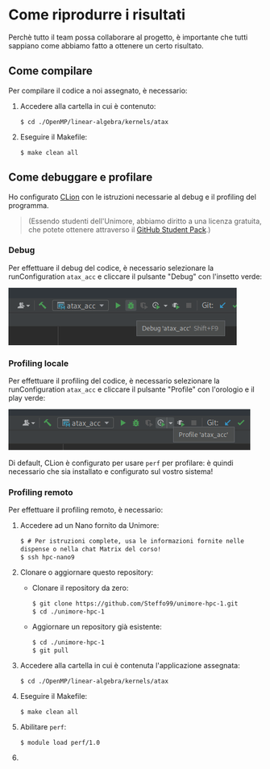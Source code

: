 # Come riprodurre i risultati

Perchè tutto il team possa collaborare al progetto, è importante che tutti sappiano come abbiamo fatto a ottenere un certo risultato.

## Come compilare

Per compilare il codice a noi assegnato, è necessario:

1. Accedere alla cartella in cui è contenuto:
   ```console
   $ cd ./OpenMP/linear-algebra/kernels/atax
   ```

2. Eseguire il Makefile:
   ```console
   $ make clean all
   ```

## Come debuggare e profilare

Ho configurato [CLion](https://www.jetbrains.com/clion/) con le istruzioni necessarie al debug e il profiling del programma.

> (Essendo studenti dell'Unimore, abbiamo diritto a una licenza gratuita, che potete ottenere attraverso il [GitHub Student Pack](https://education.github.com/pack).)

### Debug

Per effettuare il debug del codice, è necessario selezionare la runConfiguration `atax_acc` e cliccare il pulsante "Debug" con l'insetto verde:

![La posizione del tasto "Debug" nell'interfaccia di CLion.](.media/debug.png)

### Profiling locale

Per effettuare il profiling del codice, è necessario selezionare la runConfiguration `atax_acc` e cliccare il pulsante "Profile" con l'orologio e il play verde:

![La posizione del tasto "Profile" nell'interfaccia di CLion.](.media/profile.png)

Di default, CLion è configurato per usare `perf` per profilare: è quindi necessario che sia installato e configurato sul vostro sistema!

### Profiling remoto

Per effettuare il profiling remoto, è necessario:

1. Accedere ad un Nano fornito da Unimore:
   ```console
   $ # Per istruzioni complete, usa le informazioni fornite nelle dispense o nella chat Matrix del corso!
   $ ssh hpc-nano9
   ```
   
2. Clonare o aggiornare questo repository:
   
   *  Clonare il repository da zero:
      ```console
      $ git clone https://github.com/Steffo99/unimore-hpc-1.git
      $ cd ./unimore-hpc-1
      ```
      
   *  Aggiornare un repository già esistente:
      ```console
      $ cd ./unimore-hpc-1
      $ git pull
      ```

3. Accedere alla cartella in cui è contenuta l'applicazione assegnata:
   ```console
   $ cd ./OpenMP/linear-algebra/kernels/atax
   ```

4. Eseguire il Makefile:
   ```console
   $ make clean all
   ```

5. Abilitare `perf`:
   ```console
   $ module load perf/1.0
   ```
   
6. <!-- TODO -->
